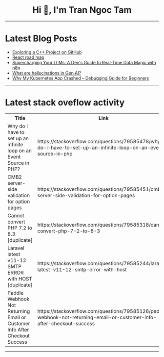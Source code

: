 <h1 align="center">Hi 👋, I'm Tran Ngoc Tam</h1>

---

# Latest Blog Posts 
<!-- BLOG-POST-LIST:START -->
- [Exploring a C++ Project on GitHub](https://dev.to/vivek_chaurasia_5e4b55e7f/exploring-a-c-project-on-github-3k85)
- [React road map](https://dev.to/jeya_lakshmi_c417e8c65649/react-road-map-1gle)
- [Supercharging Your LLMs: A Dev&#39;s Guide to Real-Time Data Magic with n8n](https://dev.to/sakethkowtha/supercharging-your-llms-a-devs-guide-to-real-time-data-magic-with-n8n-1egl)
- [What are hallucinations in Gen AI?](https://dev.to/shriyansh_iot_98734929139/what-are-hallucinations-in-gen-ai-44oc)
- [Why My Kubernetes App Crashed – Debugging Guide for Beginners](https://dev.to/yash_sonawane25/why-my-kubernetes-app-crashed-debugging-guide-for-beginners-347g)
<!-- BLOG-POST-LIST:END -->

---

# Latest stack oveflow activity
<table>
  <tr><th>Title</th><th>Link</th></tr>
  <!-- STACKOVERFLOW:START --><tr><td>Why do I have to set up an infinite loop on an Event Source in PHP?</td><td>https://stackoverflow.com/questions/79585478/why-do-i-have-to-set-up-an-infinite-loop-on-an-event-source-in-php</td></tr><tr><td>CMB2 server-side validation for option pages</td><td>https://stackoverflow.com/questions/79585451/cmb2-server-side-validation-for-option-pages</td></tr><tr><td>Cannot convert PHP 7.2 to 8.3 [duplicate]</td><td>https://stackoverflow.com/questions/79585318/cannot-convert-php-7-2-to-8-3</td></tr><tr><td>Laravel latest v11-12 SMTP ERROR with HOST [duplicate]</td><td>https://stackoverflow.com/questions/79585244/laravel-latest-v11-12-smtp-error-with-host</td></tr><tr><td>Paddle Webhook Not Returning Email or Customer Info After Checkout Success</td><td>https://stackoverflow.com/questions/79585126/paddle-webhook-not-returning-email-or-customer-info-after-checkout-success</td></tr><!-- STACKOVERFLOW:END -->
</table>

---


